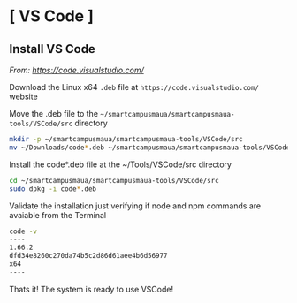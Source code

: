 # [  VS Code ]

## Install VS Code

*From: https://code.visualstudio.com/*

Download the Linux x64 `.deb` file at `https://code.visualstudio.com/` website

Move the .deb file to the `~/smartcampusmaua/smartcampusmaua-tools/VSCode/src` directory
```bash
mkdir -p ~/smartcampusmaua/smartcampusmaua-tools/VSCode/src
mv ~/Downloads/code*.deb ~/smartcampusmaua/smartcampusmaua-tools/VSCode/src
```

Install the code*.deb file at the ~/Tools/VSCode/src directory
```bash
cd ~/smartcampusmaua/smartcampusmaua-tools/VSCode/src
sudo dpkg -i code*.deb
```

Validate the installation just verifying if node and npm commands are avaiable from the Terminal

```bash
code -v
----
1.66.2
dfd34e8260c270da74b5c2d86d61aee4b6d56977
x64
----
```

Thats it! The system is ready to use VSCode!

